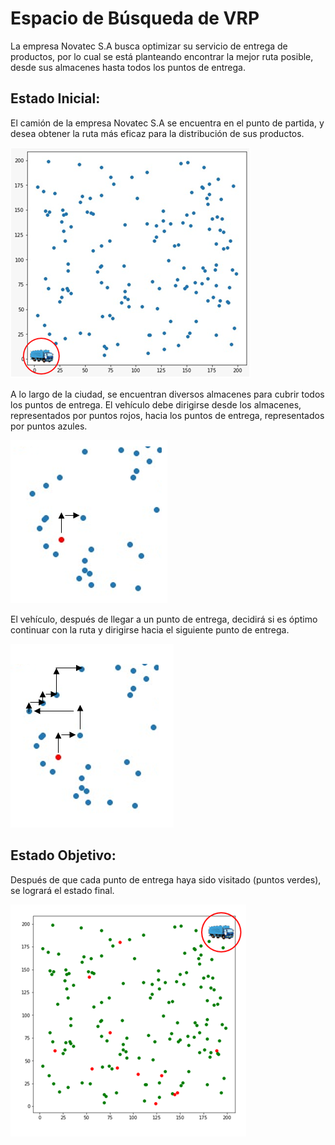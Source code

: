 # Espacio de Búsqueda de VRP

La empresa Novatec S.A busca optimizar su servicio de entrega de productos, por lo cual se está planteando encontrar la mejor ruta posible, desde sus almacenes hasta todos los puntos de entrega.

## Estado Inicial:

El camión de la empresa Novatec S.A se encuentra en el punto de partida, y desea obtener la ruta más eficaz para la distribución de sus productos.

![](https://github.com/Cathriel/wv72_tf_201711028_20181g907_201913412_201912712_201913425/blob/main/Espacio%20de%20B%C3%BAsqueda%20Im%C3%A1genes/EstadoInicial.png)

A lo largo de la ciudad, se encuentran diversos almacenes para cubrir todos los puntos de entrega. El vehículo debe dirigirse desde los almacenes, representados por puntos rojos, hacia los puntos de entrega, representados por puntos azules.

![](https://github.com/Cathriel/wv72_tf_201711028_20181g907_201913412_201912712_201913425/blob/main/Espacio%20de%20B%C3%BAsqueda%20Im%C3%A1genes/PosibleMovimiento.png?raw=true)

El vehículo, después de llegar a un punto de entrega, decidirá si es óptimo continuar con la ruta y dirigirse hacia el siguiente punto de entrega. 

![](https://github.com/Cathriel/wv72_tf_201711028_20181g907_201913412_201912712_201913425/blob/main/Espacio%20de%20B%C3%BAsqueda%20Im%C3%A1genes/PosibleMovimientos2.png?raw=true)

## Estado Objetivo:

Después de que cada punto de entrega haya sido visitado (puntos verdes), se logrará el estado final.

![](https://github.com/Cathriel/wv72_tf_201711028_20181g907_201913412_201912712_201913425/blob/main/Espacio%20de%20B%C3%BAsqueda%20Im%C3%A1genes/EstadoFinal.png?raw=true)
